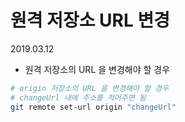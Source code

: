 # 원격 저장소 URL 변경

2019.03.12

- 원격 저장소의 URL 을 변경해야 할 경우

```bash
# origin 저장소의 URL 을 변경해야 할 경우
# changeUrl 내에 주소를 적어주면 됨
git remote set-url origin "changeUrl"
```